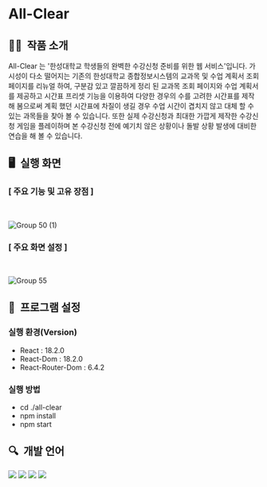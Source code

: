 # All-Clear

## ✍🏻&nbsp; 작품 소개 

 All-Clear 는 '한성대학교 학생들의 완벽한 수강신청 준비를 위한 웹 서비스'입니다. 가시성이 다소 떨어지는 기존의 한성대학교 종합정보시스템의 교과목 및 수업 계획서 조회 페이지를 리뉴얼 하여, 구분감 있고 깔끔하게 정리 된  교과목 조회 페이지와 수업 계획서를 제공하고 시간표 프리셋 기능을 이용하여 다양한 경우의 수를 고려한 시간표를 제작해 봄으로써 계획 했던 시간표에 차질이 생길 경우 수업 시간이 겹치지 않고 대체 할 수 있는 과목들을 찾아 볼 수 있습니다.  또한 실제 수강신청과 최대한 가깝게 제작한 수강신청 게임을 플레이하며 본 수강신청 전에  예기치 않은 상황이나 돌발 상황 발생에 대비한 연습을 해 볼 수 있습니다.

## 🖥&nbsp; 실행 화면

### [ 주요 기능 및 고유 장점 ]
<br>

![Group 50 (1)](https://github.com/kyum-q/AllClear_React/assets/109158497/1ae8132a-bc46-404c-87eb-5f98b1a81d4d)
<br>

### [ 주요 화면 설정 ]
<br>

![Group 55](https://github.com/kyum-q/AllClear_React/assets/109158497/0606a3e0-5c0f-46f6-bf8d-bca951bed6d0)
<br>

## 📖&nbsp; 프로그램 설정
### 실행 환경(Version)
- React : 18.2.0
- React-Dom : 18.2.0
- React-Router-Dom : 6.4.2

### 실행 방법
- cd ./all-clear
- npm install
- npm start

## 🔍&nbsp; 개발 언어
<img src="https://img.shields.io/badge/React-61DAFB?style=flat-square&logo=React&logoColor=white"/> <img src="https://img.shields.io/badge/HTML5-E34F26?style=flat-square&logo=Html5&logoColor=white"/> <img src="https://img.shields.io/badge/CSS3-1572B6?style=flat-square&logo=Css3&logoColor=white"/> <img src="https://img.shields.io/badge/JavaScript-ffb13b?style=flat-square&logo=javaScript&logoColor=white"/>
